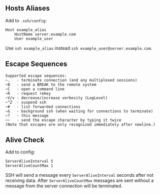 ## Hosts Aliases

Add to `.ssh/config`:

    Host example_alias
        HostName server.example.com
        User example_user

Use `ssh example_alias` instead `ssh example_user@server.example.com`.

## Escape Sequences

    Supported escape sequences:
    ~.   - terminate connection (and any multiplexed sessions)
    ~B   - send a BREAK to the remote system
    ~C   - open a command line
    ~R   - request rekey
    ~V/v - decrease/increase verbosity (LogLevel)
    ~^Z  - suspend ssh
    ~#   - list forwarded connections
    ~&   - background ssh (when waiting for connections to terminate)
    ~?   - this message
    ~~   - send the escape character by typing it twice
    (Note that escapes are only recognized immediately after newline.)

## Alive Check

Add to config:

    ServerAliveInterval 5
    ServerAliveCountMax 1

SSH will send a message every `ServerAliveInterval` seconds after not receiving data. After `ServerAliveCountMax` messages are sent without a message from the server connection will be terminated.